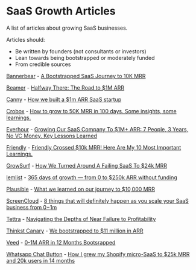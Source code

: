 # SaaS Growth Articles

A list of articles about growing SaaS businesses.

Articles should:

- Be written by founders (not consultants or investors)
- Lean towards being bootstrapped or moderately funded
- From credible sources

[Bannerbear](https://www.bannerbear.com) - [A Bootstrapped SaaS Journey to 10K MRR](https://www.bannerbear.com/journey-to-10k-mrr/)

[Beamer](https://www.getbeamer.com) - [Halfway There: The Road to $1M ARR](https://www.getbeamer.com/blog/halfway-there-the-road-to-1m-arr)

[Canny](https://canny.io) - [How we built a $1m ARR SaaS startup](https://canny.io/blog/how-we-built-a-1m-arr-saas-startup/)

[Crobox](https://crobox.com/) - [How to grow to 50K MRR in 100 days. Some insights, some learnings.](https://medium.com/@rodgerdwightbuyvoets/how-to-grow-to-50k-mrr-in-100-days-some-insights-some-learnings-585fbcd0ddec)

[Everhour](https://everhour.com/) - [Growing Our SaaS Company To $1M+ ARR: 7 People, 3 Years, No VC Money. Key Lessons Learned](https://medium.com/everhour/growing-our-saas-company-to-1m-arr-7-people-3-years-no-vc-money-key-lessons-learned-2d53766507d2)

[Friendly](https://friendly.is/) - [Friendly Crossed $10k MRR! Here Are My 10 Most Important Learnings.](https://friendly.is/en/10k-mrr)

[GrowSurf](https://growsurf.com/) - [How We Turned Around A Failing SaaS To $24k MRR](https://www.indiehackers.com/post/how-we-turned-around-a-failing-saas-to-24k-mrr-1ffd18553f?utm_source=pocket-app&utm_medium=share)

[lemlist](https://www.lemlist.com/) - [365 days of growth — from 0 to $250k ARR without funding](https://medium.com/@guillaume.moubeche/365-days-of-growth-from-0-to-250k-arr-2014d0c54671)

[Plausible](https://plausible.io) - [What we learned on our journey to $10,000 MRR](https://plausible.io/blog/growing-saas-mrr)

[ScreenCloud](https://screencloud.com/) - [8 things that will definitely happen as you scale your SaaS business from $0-$1m](https://medium.com/screencloud-journey/8-things-that-will-definitely-happen-as-you-scale-your-saas-business-from-0-1m-f42aa7c37be0)

[Tettra](https://tettra.com) - [Navigating the Depths of Near Failure to Profitability](https://open.tettra.com/navigating-the-depths-of-near-failure-to-profitability-an-introduction/)

[Thinkst Canary](https://canary.tools) - [We bootstrapped to $11 million in ARR](https://blog.thinkst.com/2021/03/we-bootstrapped-to-11-million-in-arr.html)

[Veed](https://www.veed.io) - [0-1M ARR in 12 Months Bootsrapped](https://www.veed.io/blog/0-1m-arr-12-months/)

[Whatsapp Chat Button](https://apps.shopify.com/whatsapp-chat-button) - [How I grew my Shopify micro-SaaS to $25k MRR and 20k users in 14 months](https://www.preetamnath.com/blog/grow-shopify-micro-saas-to-25k-mrr-in-14-months)
